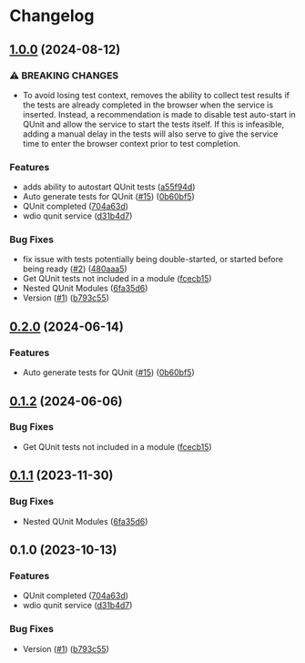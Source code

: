 # Changelog

## [1.0.0](https://github.com/Yottaa/wdio-qunit-service/compare/v0.2.0...v1.0.0) (2024-08-12)


### ⚠ BREAKING CHANGES

* To avoid losing test context, removes the ability to collect test results if the tests are already completed in the browser when the service is inserted. Instead, a recommendation is made to disable test auto-start in QUnit and allow the service to start the tests itself. If this is infeasible, adding a manual delay in the tests will also serve to give the service time to enter the browser context prior to test completion.

### Features

* adds ability to autostart QUnit tests ([a55f94d](https://github.com/Yottaa/wdio-qunit-service/commit/a55f94de2bc521aeb8c5e2582b82e85fba3b45ae))
* Auto generate tests for QUnit ([#15](https://github.com/Yottaa/wdio-qunit-service/issues/15)) ([0b60bf5](https://github.com/Yottaa/wdio-qunit-service/commit/0b60bf5348305062f90a85b35fbfef3697b4d5c2))
* QUnit completed ([704a63d](https://github.com/Yottaa/wdio-qunit-service/commit/704a63d834fb301f18c436caa702a860608d127a))
* wdio qunit service ([d31b4d7](https://github.com/Yottaa/wdio-qunit-service/commit/d31b4d7ef9f4765833a41a876cbb25901bbd20f7))


### Bug Fixes

* fix issue with tests potentially being double-started, or started before being ready ([#2](https://github.com/Yottaa/wdio-qunit-service/issues/2)) ([480aaa5](https://github.com/Yottaa/wdio-qunit-service/commit/480aaa57b0a4e5bdb864871444c422548d1b0ced))
* Get QUnit tests not included in a module ([fcecb15](https://github.com/Yottaa/wdio-qunit-service/commit/fcecb15bc46c1c45895a69d34eb6f8f496734083))
* Nested QUnit Modules ([6fa35d6](https://github.com/Yottaa/wdio-qunit-service/commit/6fa35d6d1ea2c72379acfc0ff7d9658e047e4c90))
* Version ([#1](https://github.com/Yottaa/wdio-qunit-service/issues/1)) ([b793c55](https://github.com/Yottaa/wdio-qunit-service/commit/b793c55ca99057a5674e4cf12c72b956e9904b5a))

## [0.2.0](https://github.com/mauriciolauffer/wdio-qunit-service/compare/v0.1.2...v0.2.0) (2024-06-14)


### Features

* Auto generate tests for QUnit ([#15](https://github.com/mauriciolauffer/wdio-qunit-service/issues/15)) ([0b60bf5](https://github.com/mauriciolauffer/wdio-qunit-service/commit/0b60bf5348305062f90a85b35fbfef3697b4d5c2))

## [0.1.2](https://github.com/mauriciolauffer/wdio-qunit-service/compare/v0.1.1...v0.1.2) (2024-06-06)


### Bug Fixes

* Get QUnit tests not included in a module ([fcecb15](https://github.com/mauriciolauffer/wdio-qunit-service/commit/fcecb15bc46c1c45895a69d34eb6f8f496734083))

## [0.1.1](https://github.com/mauriciolauffer/wdio-qunit-service/compare/v0.1.0...v0.1.1) (2023-11-30)

### Bug Fixes

- Nested QUnit Modules ([6fa35d6](https://github.com/mauriciolauffer/wdio-qunit-service/commit/6fa35d6d1ea2c72379acfc0ff7d9658e047e4c90))

## 0.1.0 (2023-10-13)

### Features

- QUnit completed ([704a63d](https://github.com/mauriciolauffer/wdio-qunit-service/commit/704a63d834fb301f18c436caa702a860608d127a))
- wdio qunit service ([d31b4d7](https://github.com/mauriciolauffer/wdio-qunit-service/commit/d31b4d7ef9f4765833a41a876cbb25901bbd20f7))

### Bug Fixes

- Version ([#1](https://github.com/mauriciolauffer/wdio-qunit-service/issues/1)) ([b793c55](https://github.com/mauriciolauffer/wdio-qunit-service/commit/b793c55ca99057a5674e4cf12c72b956e9904b5a))
